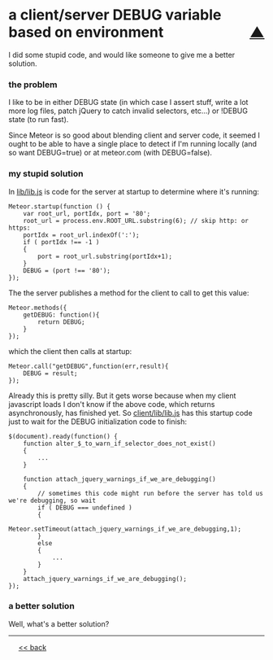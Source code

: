 a client/server DEBUG variable based on environment <span style="float:right;"> [&#x25B2;](../README.md#interesting-bits)</span>
===============

I did some stupid code, and would like someone to give me a better solution.

### the problem

I like to be in either DEBUG state (in which case I assert stuff, write a lot more log files, patch jQuery to catch invalid selectors, etc...) or !DEBUG state (to run fast).

Since Meteor is so good about blending client and server code, it seemed I ought to be able to have a single place to detect if I'm running locally (and so want DEBUG=true) or at meteor.com (with DEBUG=false).

### my stupid solution

In [lib/lib.js](https://github.com/BrentNoorda/toy-piano/blob/master/lib/lib.js) is code for the server at startup to determine where it's running:

    Meteor.startup(function () {
        var root_url, portIdx, port = '80';
        root_url = process.env.ROOT_URL.substring(6); // skip http: or https:
        portIdx = root_url.indexOf(':');
        if ( portIdx !== -1 )
        {
            port = root_url.substring(portIdx+1);
        }
        DEBUG = (port !== '80');
    });

The the server publishes a method for the client to call to get this value:

    Meteor.methods({
        getDEBUG: function(){
            return DEBUG;
        }
    });

which the client then calls at startup:

    Meteor.call("getDEBUG",function(err,result){
        DEBUG = result;
    });

Already this is pretty silly. But it gets worse because when my client javascript loads I don't know if the above code, which returns asynchronously, has finished yet. So [client/lib/lib.js](https://github.com/BrentNoorda/toy-piano/blob/master/client/lib/lib.js) has this startup code just to wait for the DEBUG initialization code to finish:

    $(document).ready(function() {
        function alter_$_to_warn_if_selector_does_not_exist()
        {
            ...
        }

        function attach_jquery_warnings_if_we_are_debugging()
        {
            // sometimes this code might run before the server has told us we're debugging, so wait
            if ( DEBUG === undefined )
            {
                Meteor.setTimeout(attach_jquery_warnings_if_we_are_debugging,1);
            }
            else
            {
                ...
            }
        }
        attach_jquery_warnings_if_we_are_debugging();
    });

### a better solution

Well, what's a better solution?

------

&nbsp;&nbsp;&nbsp;&nbsp; [&lt;&lt; back](../README.md#interesting-bits)